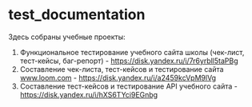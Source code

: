 # test_documentation

Здесь собраны учебные проекты:
1. Функциональное тестирование учебного сайта школы (чек-лист, тест-кейсы, баг-репорт) - https://disk.yandex.ru/i/7r6yrbll5taPBg
2. Составление чек-листа, тест-кейсов и тестирование сайта www.loom.com - https://disk.yandex.ru/i/a2459kcVpM9lVg
3. Составление тест-кейсов и тестирование API учебного сайта - https://disk.yandex.ru/i/hXS6TYci9EGnbg
